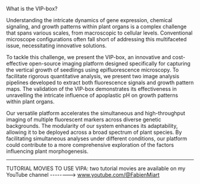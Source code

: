 What is the VIP-box?

Understanding the intricate dynamics of gene expression, chemical signaling, and growth patterns within plant organs is a complex challenge that spans various scales, 
from macroscopic to cellular levels. Conventional microscope configurations often fall short of addressing this multifaceted issue, necessitating innovative solutions. 

To tackle this challenge, we present the VIP-box, an innovative and cost-effective open-source imaging platform designed specifically for capturing the vertical growth 
of seedlings using epifluorescence microscopy. To facilitate rigorous quantitative analysis, we present two image analysis pipelines developed to extract both fluorescence signals 
and growth pattern maps. The validation of the VIP-box demonstrates its effectiveness in unravelling the intricate influence of apoplastic pH on growth patterns within plant organs. 

Our versatile platform accelerates the simultaneous and high-throughput imaging of multiple fluorescent markers across diverse genetic backgrounds. 
The modularity of our system enhances its adaptability, allowing it to be deployed across a broad spectrum of plant species. 
By facilitating simultaneous analyses under different conditions, our platform could contribute to a more comprehensive exploration of the factors influencing plant morphogenesis. 

---------------------------------------------------
TUTORIAL MOVIES TO USE VIPA: two tutorial movies are available on my YouTube channel --------> www.youtube.com/@FabienMiart
